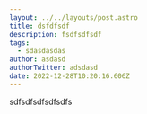 ```yaml
---
layout: ../../layouts/post.astro
title: dsfdfsdf
description: fsdfsdfsdf
tags:
  - sdasdasdas
author: asdasd
authorTwitter: adsdasd
date: 2022-12-28T10:20:16.606Z
---
```


s﻿dfsdfsdfsdfsdfs
